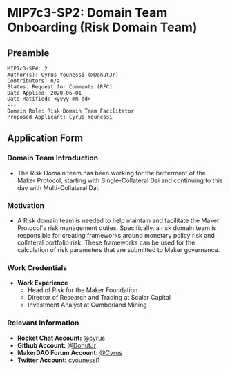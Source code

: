 # MIP7c3-SP2: Domain Team Onboarding (Risk Domain Team)

## Preamble

```
MIP7c3-SP#: 2
Author(s): Cyrus Younessi (@DonutJr)
Contributors: n/a
Status: Request for Comments (RFC)
Date Applied: 2020-06-01
Date Ratified: <yyyy-mm-dd>
---
Domain Role: Risk Domain Team Facilitator
Proposed Applicant: Cyrus Younessi
```

## Application Form

### Domain Team Introduction

- The Risk Domain team has been working for the betterment of the Maker Protocol, starting with Single-Collateral Dai and continuing to this day with Multi-Collateral Dai.

### Motivation

- A Risk domain team is needed to help maintain and facilitate the Maker Protocol's risk management duties. Specifically, a risk domain team is responsible for creating frameworks around monetary policy risk and collateral portfolio risk. These frameworks can be used for the calculation of risk parameters that are submitted to Maker governance.

### Work Credentials

- **Work Experience**
    - Head of Risk for the Maker Foundation
    - Director of Research and Trading at Scalar Capital
    - Investment Analyst at Cumberland Mining

### Relevant Information

- **Rocket Chat Account:** @cyrus
- **Github Account:** [@DonutJr](https://github.com/DonutJr)
- **MakerDAO Forum Account:** [@Cyrus](https://forum.makerdao.com/u/cyrus/summary)
- **Twitter Account:** [cyounessi1](https://twitter.com/cyounessi1)
